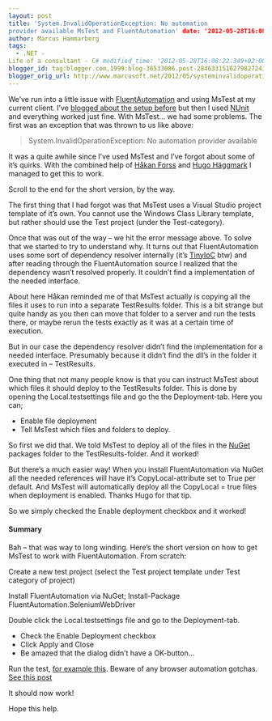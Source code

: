 ```yaml
---
layout: post
title: 'System.InvalidOperationException: No automation
provider available MsTest and FluentAutomation' date: '2012-05-28T16:08:00.001+02:00'
author: Marcus Hammarberg
tags:
  - .NET -
Life of a consultant - C# modified_time: '2012-05-28T16:08:22.349+02:00'
blogger_id: tag:blogger.com,1999:blog-36533086.post-2846331516279827243
blogger_orig_url: http://www.marcusoft.net/2012/05/systeminvalidoperationexception-no.html
---
```



We’ve run into a little issue with
<a href="http://fluent.stirno.com/blog/"
target="_blank">FluentAutomation</a> and using MsTest at my current
client. I’ve <a
href="http://www.marcusoft.net/2012/05/specflow-page-objects-and.html"
target="_blank">blogged about the setup before</a> but then I used
<a href="http://www.nunit.org/" target="_blank">NUnit</a> and everything
worked just fine. With MsTest… we had some problems. The first was an
exception that was thrown to us like above:

> System.InvalidOperationException: No automation provider available

It was a quite awhile since I’ve used MsTest and I’ve forgot about some
of it’s quirks. With the combined help of
<a href="http://hakanforss.wordpress.com/" target="_blank">Håkan
Forss</a> and
<a href="http://www.hugohaggmark.com/" target="_blank">Hugo Häggmark</a>
I managed to get this to work.

Scroll to the end for the short version, by the way.



The first thing that I had forgot was that MsTest uses a Visual Studio
project template of it’s own. You cannot use the Windows Class Library
template, but rather should use the Test project (under the
Test-category).

Once that was out of the way – we hit the error message above. To solve
that we started to try to understand why. It turns out that
FluentAutomation uses some sort of dependency resolver internally (it’s
<a href="https://github.com/grumpydev/TinyIoC"
target="_blank">TinyIoC</a> btw) and after reading through the
FluentAutomation source I realized that the dependency wasn’t resolved
properly. It couldn’t find a implementation of the needed interface.

About here Håkan reminded me of that MsTest actually is copying all the
files it uses to run into a separate TestResults folder. This is a bit
strange but quite handy as you then can move that folder to a server and
run the tests there, or maybe rerun the tests exactly as it was at a
certain time of execution.

But in our case the dependency resolver didn’t find the implementation
for a needed interface. Presumably because it didn’t find the dll’s in
the folder it executed in – TestResults.

One thing that not many people know is that you can instruct MsTest
about which files it should deploy to the TestResults folder. This is
done by opening the Local.testsettings file and go the the
Deployment-tab. Here you can;

-   Enable file deployment
-   Tell MsTest which files and folders to deploy.

So first we did that. We told MsTest to deploy all of the files in the
<a href="http://www.nuget.org" target="_blank">NuGet</a> packages folder
to the TestResults-folder. And it worked!

But there’s a much easier way! When you install FluentAutomation via
NuGet all the needed references will have it’s CopyLocal-attribute set
to True per default. And MsTest will automatically deploy all the
CopyLocal = true files when deployment is enabled. Thanks Hugo for that
tip.

So we simply checked the Enable deployment checkbox and it worked!

####

#### Summary

Bah – that was way to long winding. Here’s the short version on how to
get MsTest to work with FluentAutomation. From scratch:

Create a new test project (select the Test project template under Test
category of project)

Install FluentAutomation via NuGet;
   Install-Package FluentAutomation.SeleniumWebDriver



Double click the Local.testsettings file and go to the Deployment-tab.



-   Check the Enable Deployment checkbox
-   Click Apply and Close
-   Be amazed that the dialog didn’t have a OK-button…



Run the test,
<a href="http://fluent.stirno.com/docs/" target="_blank">for example
this</a>. Beware of any browser automation gotchas. <a
href="http://www.marcusoft.net/2012/05/specflow-page-objects-and.html"
target="_blank">See this post</a>

It should now work!



Hope this help.

